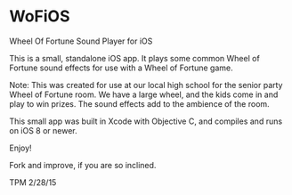 # WoFiOS
Wheel Of Fortune Sound Player for iOS

This is a small, standalone iOS app. It plays some common Wheel of Fortune sound effects for use with a Wheel of Fortune game.

Note: This was created for use at our local high school for the senior party Wheel of Fortune room. We have a large wheel, and the kids come in and play to win prizes. The sound effects add to the ambience of the room.

This small app was built in Xcode with Objective C, and compiles and runs on iOS 8 or newer.

Enjoy!

Fork and improve, if you are so inclined.

TPM 2/28/15

